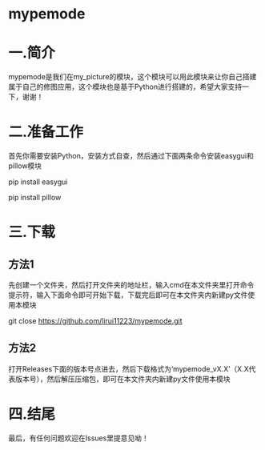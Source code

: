 # mypemode

# 一.简介

mypemode是我们在my_picture的模块，这个模块可以用此模块来让你自己搭建属于自己的修图应用，这个模块也是基于Python进行搭建的，希望大家支持一下，谢谢！

# 二.准备工作

首先你需要安装Python，安装方式自查，然后通过下面两条命令安装easygui和pillow模块

pip install easygui

pip install pillow

# 三.下载

## 方法1

先创建一个文件夹，然后打开文件夹的地址栏，输入cmd在本文件夹里打开命令提示符，输入下面命令即可开始下载，下载完后即可在本文件夹内新建py文件使用本模块

git close https://github.com/lirui11223/mypemode.git

## 方法2

打开Releases下面的版本号点进去，然后下载格式为‘mypemode_vX.X’（X.X代表版本号），然后解压压缩包，即可在本文件夹内新建py文件使用本模块

# 四.结尾

最后，有任何问题欢迎在Issues里提意见呦！
